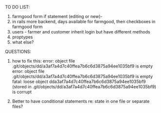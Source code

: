 
TO DO LIST:
1) farmgood form if statement (editing or new)- 
2) in rails more backend, days available for farmgood, then checkboxes in farmgood form
3) users - farmer and customer inherit login but have different methods
4) proptypes
5) what else?

QUESTIONS:
1) how to fix this:
error: object file .git/objects/dd/a3af7a4d7c40ffea7b6c6d3875a94ee1035bf9 is empty
error: object file .git/objects/dd/a3af7a4d7c40ffea7b6c6d3875a94ee1035bf9 is empty
fatal: loose object dda3af7a4d7c40ffea7b6c6d3875a94ee1035bf9 (stored in .git/objects/dd/a3af7a4d7c40ffea7b6c6d3875a94ee1035bf9) is corrupt

2) Better to have conditional statements re: state in one file or separate files? 